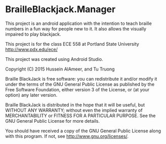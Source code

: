 # BrailleBlackjack.Manager
This project is an android application with the intention to teach braille numbers in a fun way for people new to it. It also allows the visually impaired to play blackjack.

This project is for the class ECE 558 at Portland State University
http://www.pdx.edu/ece/

This project was created using Android Studio.

Copyright (C) 2015 Hussein AlAmeer, and Tu Truong

Braille BlackJack is free software: you can redistribute it and/or modify
it under the terms of the GNU General Public License as published by
the Free Software Foundation, either version 3 of the License, or
(at your option) any later version.

Braille BlackJack is distributed in the hope that it will be useful,
but WITHOUT ANY WARRANTY; without even the implied warranty of
MERCHANTABILITY or FITNESS FOR A PARTICULAR PURPOSE.  See the
GNU General Public License for more details.

You should have received a copy of the GNU General Public License
along with this program.  If not, see <http://www.gnu.org/licenses/>.
